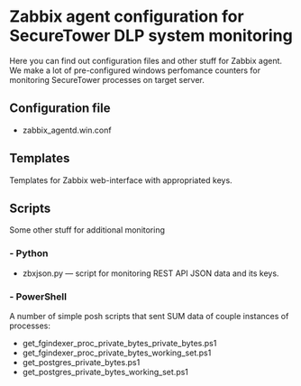 # Zabbix agent configuration for SecureTower DLP system monitoring
Here you can find out configuration files and other stuff for Zabbix agent. We make a lot of pre-configured windows perfomance counters for monitoring SecureTower processes on target server.
## Configuration file
* zabbix_agentd.win.conf
## Templates
Templates for Zabbix web-interface with appropriated keys.
## Scripts
Some other stuff for additional monitoring
### - Python
* zbxjson.py — script for monitoring REST API JSON data and its keys.
### - PowerShell
A number of simple posh scripts that sent SUM data of couple instances of processes:
* get_fgindexer_proc_private_bytes_private_bytes.ps1
* get_fgindexer_proc_private_bytes_working_set.ps1
* get_postgres_private_bytes.ps1
* get_postgres_private_bytes_working_set.ps1


